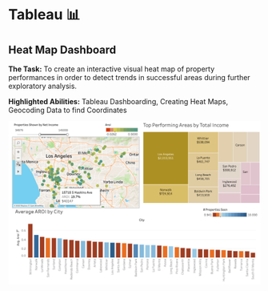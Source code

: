 # Tableau :bar_chart:


## Heat Map Dashboard
**The Task:** To create an interactive visual heat map of property performances in order to detect trends in successful areas during further exploratory analysis. 

**Highlighted Abilities:** Tableau Dashboarding, Creating Heat Maps, Geocoding Data to find Coordinates

![alt text](https://github.com/asilich123/Resume_Projects/blob/main/Tableau/Heat%20Map%20Dashboard.png?raw=true)